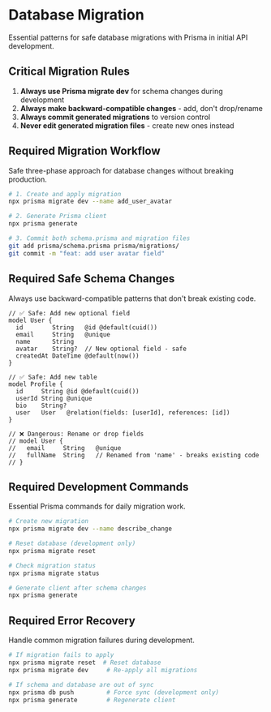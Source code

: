 # Database Migration

Essential patterns for safe database migrations with Prisma in initial API
development.

## Critical Migration Rules

1. **Always use Prisma migrate dev** for schema changes during development
2. **Always make backward-compatible changes** - add, don't drop/rename
3. **Always commit generated migrations** to version control
4. **Never edit generated migration files** - create new ones instead

## Required Migration Workflow

Safe three-phase approach for database changes without breaking production.

```bash
# 1. Create and apply migration
npx prisma migrate dev --name add_user_avatar

# 2. Generate Prisma client
npx prisma generate

# 3. Commit both schema.prisma and migration files
git add prisma/schema.prisma prisma/migrations/
git commit -m "feat: add user avatar field"
```

## Required Safe Schema Changes

Always use backward-compatible patterns that don't break existing code.

```prisma
// ✅ Safe: Add new optional field
model User {
  id        String   @id @default(cuid())
  email     String   @unique
  name      String
  avatar    String?  // New optional field - safe
  createdAt DateTime @default(now())
}

// ✅ Safe: Add new table
model Profile {
  id     String @id @default(cuid())
  userId String @unique
  bio    String?
  user   User   @relation(fields: [userId], references: [id])
}

// ❌ Dangerous: Rename or drop fields
// model User {
//   email     String   @unique
//   fullName  String   // Renamed from 'name' - breaks existing code
// }
```

## Required Development Commands

Essential Prisma commands for daily migration work.

```bash
# Create new migration
npx prisma migrate dev --name describe_change

# Reset database (development only)
npx prisma migrate reset

# Check migration status
npx prisma migrate status

# Generate client after schema changes
npx prisma generate
```

## Required Error Recovery

Handle common migration failures during development.

```bash
# If migration fails to apply
npx prisma migrate reset  # Reset database
npx prisma migrate dev     # Re-apply all migrations

# If schema and database are out of sync
npx prisma db push         # Force sync (development only)
npx prisma generate        # Regenerate client
```
